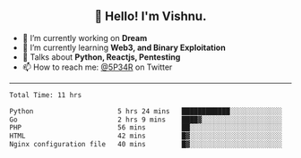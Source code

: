 <h2 align="center">👋 Hello! I'm Vishnu.</h2>


- 🔭 I’m currently working on **Dream**
- 🌱 I’m currently learning **Web3, and Binary Exploitation**
- 💬 Talks about **Python, Reactjs, Pentesting**
- 📫 How to reach me: [@5P34R](https://twitter.com/Vishnu27302693) on Twitter

---
<!--START_SECTION:waka-->

```txt
Total Time: 11 hrs

Python                     5 hrs 24 mins   ████████████░░░░░░░░░░░░░   48.32 %
Go                         2 hrs 9 mins    ████▓░░░░░░░░░░░░░░░░░░░░   19.26 %
PHP                        56 mins         ██░░░░░░░░░░░░░░░░░░░░░░░   08.36 %
HTML                       42 mins         █▓░░░░░░░░░░░░░░░░░░░░░░░   06.32 %
Nginx configuration file   40 mins         █▓░░░░░░░░░░░░░░░░░░░░░░░   06.02 %
```

<!--END_SECTION:waka-->
